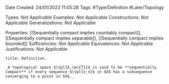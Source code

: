 <div class="topSpace"></div>

Date Created: 24/01/2023 11:05:28
Tags: #Type/Definition #Later/Topology

Types: _Not Applicable_
Examples: _Not Applicable_
Constructions: _Not Applicable_
Generalizations: _Not Applicable_

Properties: [[Sequentially compact implies countably compact]], [[Sequentially compact implies separable]], [[Sequentially compact implies bounded]]
Sufficiencies: _Not Applicable_
Equivalences: _Not Applicable_
Justifications: _Not Applicable_

``` ad-Definition
title: Definition.

_A topological space $\tpl{X,\mc{T}}$ is said to be **sequentially compact** if every sequence $\tpl{x_n}$ in $X$ has a subsequence converging to a point in $X$._

```
